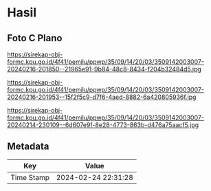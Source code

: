 # Hasil

## Foto C Plano

https://sirekap-obj-formc.kpu.go.id/4f41/pemilu/ppwp/35/09/14/20/03/3509142003007-20240216-201850--21965e91-9b84-48c8-8434-f204b32484d5.jpg

https://sirekap-obj-formc.kpu.go.id/4f41/pemilu/ppwp/35/09/14/20/03/3509142003007-20240216-201953--15f2f5c9-d7f6-4aed-8882-6a420805936f.jpg

https://sirekap-obj-formc.kpu.go.id/4f41/pemilu/ppwp/35/09/14/20/03/3509142003007-20240214-230109--6d607e9f-8e28-4773-863b-d476a75aacf5.jpg


## Metadata

| Key        | Value               |
| ---------- | ------------------- |
| Time Stamp | 2024-02-24 22:31:28 |



